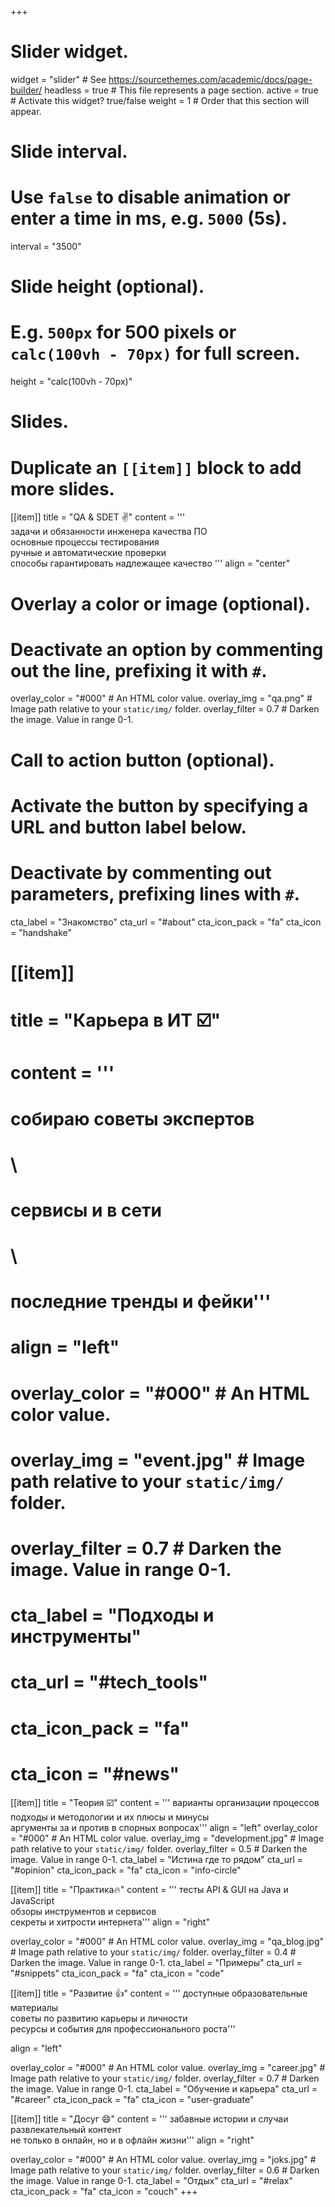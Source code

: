 +++
# Slider widget.
widget = "slider"  # See https://sourcethemes.com/academic/docs/page-builder/
headless = true  # This file represents a page section.
active = true  # Activate this widget? true/false
weight = 1  # Order that this section will appear.

# Slide interval.
# Use `false` to disable animation or enter a time in ms, e.g. `5000` (5s).
interval = "3500"

# Slide height (optional).
# E.g. `500px` for 500 pixels or `calc(100vh - 70px)` for full screen.
height = "calc(100vh - 70px)"

# Slides.
# Duplicate an `[[item]]` block to add more slides.
[[item]]
  title = "QA & SDET :v:"
  content = '''  
  задачи и обязанности инженера качества ПО
  \
  основные процессы тестирования
  \
  ручные и автоматические проверки
  \
  способы гарантировать надлежащее качество
  '''
  align = "center"  

  # Overlay a color or image (optional).
  #   Deactivate an option by commenting out the line, prefixing it with `#`.
  overlay_color = "#000"  # An HTML color value.
  overlay_img = "qa.png"  # Image path relative to your `static/img/` folder.
  overlay_filter = 0.7  # Darken the image. Value in range 0-1.

  # Call to action button (optional).
  #   Activate the button by specifying a URL and button label below.
  #   Deactivate by commenting out parameters, prefixing lines with `#`.
  cta_label = "Знакомство"
  cta_url = "#about"
  cta_icon_pack = "fa"
  cta_icon = "handshake"

# [[item]]
#  title = "Карьера в ИТ ☑️"
#  content = '''
#  собираю советы экспертов 
#  \
#  сервисы и  в сети
#  \
#  последние тренды и фейки'''
#  align = "left"

#  overlay_color = "#000"  # An HTML color value.
#  overlay_img = "event.jpg"  # Image path relative to your `static/img/` folder.
#  overlay_filter = 0.7  # Darken the image. Value in range 0-1.
#  cta_label = "Подходы и инструменты"
#  cta_url = "#tech_tools"
#  cta_icon_pack = "fa"
#  cta_icon = "#news"

[[item]]
  title = "Теория ☑️"
  content = '''
  варианты организации процессов
  \
  подходы и методологии и их плюсы и минусы
  \
  аргументы за и против в спорных вопросах'''
  align = "left"
  overlay_color = "#000"  # An HTML color value.
  overlay_img = "development.jpg"  # Image path relative to your `static/img/` folder.
  overlay_filter = 0.5  # Darken the image. Value in range 0-1.
  cta_label = "Истина где то рядом"
  cta_url = "#opinion"
  cta_icon_pack = "fa"
  cta_icon = "info-circle"

[[item]]
  title = "Практика🔥"
  content = ''' 
  тесты API & GUI на Java и JavaScript
  \
  обзоры инструментов и сервисов
  \
  секреты и хитрости интернета'''
  align = "right"

  overlay_color = "#000"  # An HTML color value.
  overlay_img = "qa_blog.jpg"  # Image path relative to your `static/img/` folder.
  overlay_filter = 0.4  # Darken the image. Value in range 0-1.
  cta_label = "Примеры"
  cta_url = "#snippets"
  cta_icon_pack = "fa"
  cta_icon = "code"

[[item]]
  title = "Развитие 👍"
  content = '''
  доступные образовательные материалы
  \
  советы по развитию карьеры и личности
  \
  ресурсы и события для профессионального роста'''

  align = "left"

  overlay_color = "#000"  # An HTML color value.
  overlay_img = "career.jpg"  # Image path relative to your `static/img/` folder.
  overlay_filter = 0.7  # Darken the image. Value in range 0-1.
  cta_label = "Обучение и карьера"
  cta_url = "#career"
  cta_icon_pack = "fa"
  cta_icon = "user-graduate"
  

[[item]]
  title = "Досуг :smile:"
  content = '''
  забавные истории и случаи
  \
  развлекательный контент
  \
  не только в онлайн, но и в офлайн жизни'''
  align = "right"

  overlay_color = "#000"  # An HTML color value.
  overlay_img = "joks.jpg"  # Image path relative to your `static/img/` folder.
  overlay_filter = 0.6  # Darken the image. Value in range 0-1.
  cta_label = "Отдых"
  cta_url = "#relax"
  cta_icon_pack = "fa"
  cta_icon = "couch"
+++
